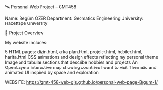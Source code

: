 🛰️ Personal Web Project – GMT458

Name: Begüm ÖZER
Department: Geomatics Engineering
University: Hacettepe University

🧩 Project Overview

My website includes:

5 HTML pages: dizin.html, arka plan.html, projeler.html, hobiler.html, harita.html
CSS animations and design effects reflecting my personal theme
Image and tabular sections that describe hobbies and projects
An OpenLayers interactive map showing countries I want to visit
Thematic and animated UI inspired by space and exploration

WEBSITE:
https://gmt-458-web-gis.github.io/personal-web-page-Brgum-1/
